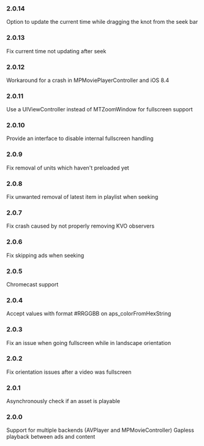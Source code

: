 ### 2.0.14
Option to update the current time while dragging the knot from the seek bar

### 2.0.13
Fix current time not updating after seek

### 2.0.12
Workaround for a crash in MPMoviePlayerController and iOS 8.4

### 2.0.11
Use a UIViewController instead of MTZoomWindow for fullscreen support

### 2.0.10
Provide an interface to disable internal fullscreen handling

### 2.0.9
Fix removal of units which haven't preloaded yet

### 2.0.8
Fix unwanted removal of latest item in playlist when seeking

### 2.0.7
Fix crash caused by not properly removing KVO observers

### 2.0.6
Fix skipping ads when seeking

### 2.0.5
Chromecast support

### 2.0.4
Accept values with format #RRGGBB on aps_colorFromHexString

### 2.0.3
Fix an issue when going fullscreen while in landscape orientation

### 2.0.2
Fix orientation issues after a video was fullscreen

### 2.0.1
Asynchronously check if an asset is playable

### 2.0.0
Support for multiple backends (AVPlayer and MPMovieController)
Gapless playback between ads and content
